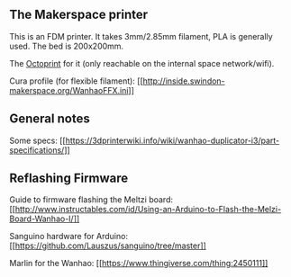 ## The Makerspace printer

This is an FDM printer. It takes 3mm/2.85mm filament, PLA is generally used. The bed is 200x200mm.

The [Octoprint](http://192.168.1.12/) for it (only reachable on the internal space network/wifi).

Cura profile (for flexible filament): [[http://inside.swindon-makerspace.org/WanhaoFFX.ini]]

## General notes

Some specs: [[https://3dprinterwiki.info/wiki/wanhao-duplicator-i3/part-specifications/]]

## Reflashing Firmware
Guide to firmware flashing the Meltzi board: [[http://www.instructables.com/id/Using-an-Arduino-to-Flash-the-Melzi-Board-Wanhao-I/]]

Sanguino hardware for Arduino: [[https://github.com/Lauszus/sanguino/tree/master]]

Marlin for the Wanhao: [[https://www.thingiverse.com/thing:2450111]]